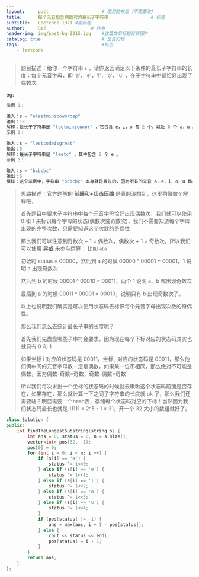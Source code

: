 ```yaml
---
layout:     post   				    # 使用的布局（不需要改）
title:      每个元音包含偶数次的最长子字符串 				# 标题 
subtitle:   Leetcode 1371 #副标题
author:     SYZ					# 作者
header-img: img/post-bg-2015.jpg 	#这篇文章标题背景图片
catalog: true 						# 是否归档
tags:								#标签
    - leetcode
---
```


> 题目描述：给你一个字符串 `s` ，请你返回满足以下条件的最长子字符串的长度：每个元音字母，即 'a'，'e'，'i'，'o'，'u' ，在子字符串中都恰好出现了偶数次。

eg:

```java
示例 1：

输入：s = "eleetminicoworoep"
输出：13
解释：最长子字符串是 "leetminicowor" ，它包含 e，i，o 各 2 个，以及 0 个 a，u 。
示例 2：

输入：s = "leetcodeisgreat"
输出：5
解释：最长子字符串是 "leetc" ，其中包含 2 个 e 。
示例 3：

输入：s = "bcbcbc"
输出：6
解释：这个示例中，字符串 "bcbcbc" 本身就是最长的，因为所有的元音 a，e，i，o，u 都出现了 0 次。
```

> 思路描述：官方题解的 **前缀和+状态压缩** 是真的没想到，这里稍微做个解释吧，
>
> 首先题目中要求子字符串中每个元音字母恰好出现偶数次，我们就可以使用 0 和 1 来标识每个字母的状态(偶数次或奇数次)，我们不需要知道每个字母出现的完整次数，只需要知道这个次数的奇偶性
>
> 那么我们可以注意到奇数次 + 1 = 偶数次，偶数次 + 1 = 奇数次，所以我们可以使用 **异或** 来参与运算：  比如 `aba`
>
> 初始时 status = 00000，然后到 a 的时候 00000 ^ 00001 = 00001，1 说明 a 出现奇数次
>
> 然后到 b 的时候 00001 ^ 00010 = 00011，两个 1 说明 a、b 都出现奇数次
>
> 最后到 a 的时候 00011 ^ 00001 = 00010，说明只有 b 出现奇数次了。
>
> 以上也说明我们确实是可以使用状态码去标识每个元音字母出现次数的奇偶性。
>
> 那么我们怎么去统计最长子串的长度呢？
>
> 首先我们先盘盘哪些子串符合要求，因为现在每个下标对应的状态码其实也就只有 0 和 1
>
> 如果坐标 i 对应的状态码是 00011，坐标 j 对应的状态码是 00011，那么他们俩中间的元音字母数一定是偶数，如果某一位不相同，那么绝对不可能是偶数，因为偶数-奇数=奇数，奇数-偶数=奇数
>
> 所以我们每次求出一个坐标的状态码的时候就去瞅瞅这个状态码前面是否存在，如果存在，那么就计算一下之间子字符串的长度就 ok 了，那么我们还需要啥？明显需要一个hash表，存储每个状态码对应的下标！当然因为我们状态码最长也就是 11111 = 2^5 - 1 = 31，开一个 32 大小的数组就好了。

```C++
class Solution {
public:
    int findTheLongestSubstring(string s) {
        int ans = 0, status = 0, n = s.size();
        vector<int> pos(32, -1);
        pos[0] = 0;
        for (int i = 0; i < n; i ++) {
            if (s[i] == 'a') {
                status ^= 1<<0;
            } else if (s[i] == 'e') {
                status ^= 1<<1;
            } else if (s[i] == 'i') {
                status ^= 1<<2;
            } else if (s[i] == 'o') {
                status ^= 1<<3;
            } else if (s[i] == 'u') {
                status ^= 1<<4;
            }
            if (pos[status] != -1) {
                ans = max(ans, i + 1 - pos[status]);
            } else {
                cout << status << endl;
                pos[status] = i + 1;
            }
        }
        return ans;
    }
};
```

